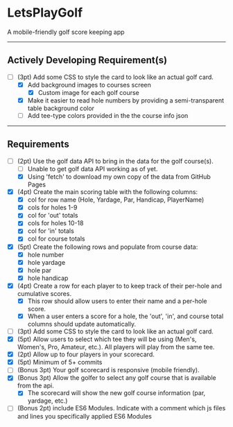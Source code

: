 # LetsPlayGolf
A mobile-friendly golf score keeping app

---
## Actively Developing Requirement(s)
 - [ ] (3pt) Add some CSS to style the card to look like an actual golf card.
   - [x] Add background images to courses screen
     - [x] Custom image for each golf course
   - [x] Make it easier to read hole numbers by providing a semi-transparent table background color
   - [ ] Add tee-type colors provided in the the course info json

---
## Requirements
 - [ ] (2pt) Use the golf data API to bring in the data for the golf course(s).
   - [ ] Unable to get golf data API working as of yet.
   - [x] Using 'fetch' to download my own copy of the data from GitHub Pages
 - [x] (4pt) Create the main scoring table with the following columns:
   - [x] col for row name (Hole, Yardage, Par, Handicap, PlayerName)
   - [x] cols for holes 1-9
   - [x] col for 'out' totals
   - [x] cols for holes 10-18
   - [x] col for 'in' totals
   - [x] col for course totals
 - [x] (5pt) Create the following rows and populate from course data:
   - [x] hole number
   - [x] hole yardage
   - [x] hole par
   - [x] hole handicap
 - [x] (4pt) Create a row for each player to to keep track of their per-hole and
cumulative scores.
   - [x] This row should allow users to enter their name and a per-hole score.
   - [x] When a user enters a score for a hole, the 'out', 'in', and course
total columns should update automatically.
 - [ ] (3pt) Add some CSS to style the card to look like an actual golf card.
 - [x] (5pt) Allow users to select which tee they will be using
(Men's, Women's, Pro, Amateur, etc.). All players will play from the same tee.
 - [x] (2pt) Allow up to four players in your scorecard.
 - [x] (5pt) Minimum of 5+ commits
 - [ ] (Bonus 3pt) Your golf scorecard is responsive (mobile friendly).
 - [x] (Bonus 3pt) Allow the golfer to select any golf course that is available
from the api.
   - [x] The scorecard will show the new golf course information (par, yardage, etc.)
 - [ ] (Bonus 2pt) include ES6 Modules. Indicate with a comment which js files
and lines you specifically applied ES6 Modules
